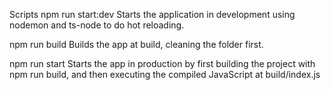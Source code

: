 Scripts
npm run start:dev
Starts the application in development using nodemon and ts-node to do hot reloading.

npm run build
Builds the app at build, cleaning the folder first.

npm run start
Starts the app in production by first building the project with npm run build, and then executing the compiled JavaScript at build/index.js